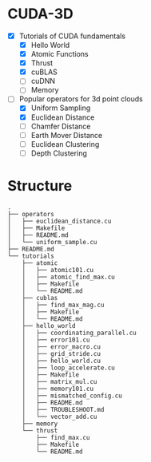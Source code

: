 # CUDA-3D

- [X] Tutorials of CUDA fundamentals
  - [X] Hello World
  - [X] Atomic Functions
  - [X] Thrust
  - [X] cuBLAS
  - [ ] cuDNN
  - [ ] Memory
- [ ] Popular operators for 3d point clouds
  - [X] Uniform Sampling
  - [X] Euclidean Distance
  - [ ] Chamfer Distance
  - [ ] Earth Mover Distance
  - [ ] Euclidean Clustering
  - [ ] Depth Clustering

# Structure

```
.
├── operators
│   ├── euclidean_distance.cu
│   ├── Makefile
│   ├── README.md
│   └── uniform_sample.cu
├── README.md
└── tutorials
    ├── atomic
    │   ├── atomic101.cu
    │   ├── atomic_find_max.cu
    │   ├── Makefile
    │   └── README.md
    ├── cublas
    │   ├── find_max_mag.cu
    │   ├── Makefile
    │   └── README.md
    ├── hello_world
    │   ├── coordinating_parallel.cu
    │   ├── error101.cu
    │   ├── error_macro.cu
    │   ├── grid_stride.cu
    │   ├── hello_world.cu
    │   ├── loop_accelerate.cu
    │   ├── Makefile
    │   ├── matrix_mul.cu
    │   ├── memory101.cu
    │   ├── mismatched_config.cu
    │   ├── README.md
    │   ├── TROUBLESHOOT.md
    │   └── vector_add.cu
    ├── memory
    └── thrust
        ├── find_max.cu
        ├── Makefile
        └── README.md
```
